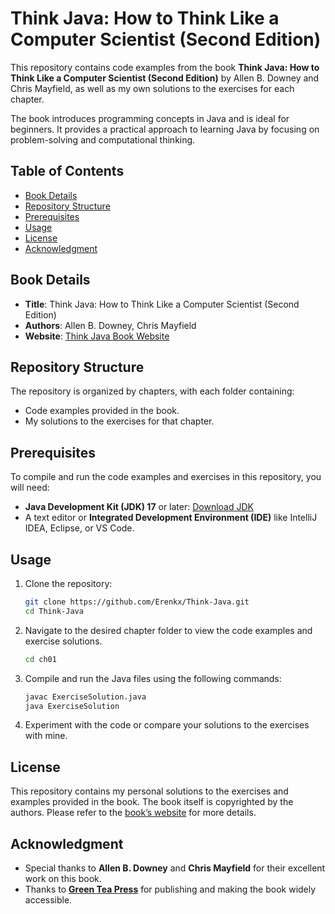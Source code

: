 # Think Java: How to Think Like a Computer Scientist (Second Edition)

This repository contains code examples from the book **Think Java: How to Think Like a Computer Scientist (Second Edition)** by Allen B. Downey and Chris Mayfield, as well as my own solutions to the exercises for each chapter.

The book introduces programming concepts in Java and is ideal for beginners. It provides a practical approach to learning Java by focusing on problem-solving and computational thinking.

## Table of Contents
- [Book Details](#book-details)
- [Repository Structure](#repository-structure)
- [Prerequisites](#prerequisites)
- [Usage](#usage)
- [License](#license)
- [Acknowledgment](#acknowledgment)

## Book Details

- **Title**: Think Java: How to Think Like a Computer Scientist (Second Edition)
- **Authors**: Allen B. Downey, Chris Mayfield
- **Website**: [Think Java Book Website](https://greenteapress.com/wp/think-java-2e/)

## Repository Structure

The repository is organized by chapters, with each folder containing:
- Code examples provided in the book.
- My solutions to the exercises for that chapter.

## Prerequisites

To compile and run the code examples and exercises in this repository, you will need:

- **Java Development Kit (JDK) 17** or later: [Download JDK](https://www.oracle.com/java/technologies/javase-downloads.html)
- A text editor or **Integrated Development Environment (IDE)** like IntelliJ IDEA, Eclipse, or VS Code.

## Usage

1. Clone the repository:
   ```bash
   git clone https://github.com/Erenkx/Think-Java.git
   cd Think-Java
   ```

2. Navigate to the desired chapter folder to view the code examples and exercise solutions.
   ```bash
   cd ch01
   ```

3. Compile and run the Java files using the following commands:
   ```bash
   javac ExerciseSolution.java
   java ExerciseSolution
   ```

4. Experiment with the code or compare your solutions to the exercises with mine.

## License

This repository contains my personal solutions to the exercises and examples provided in the book. The book itself is copyrighted by the authors. Please refer to the [book’s website](https://greenteapress.com/wp/think-java-2e/) for more details.

## Acknowledgment

- Special thanks to **Allen B. Downey** and **Chris Mayfield** for their excellent work on this book.
- Thanks to [**Green Tea Press**](https://greenteapress.com/wp/) for publishing and making the book widely accessible.
